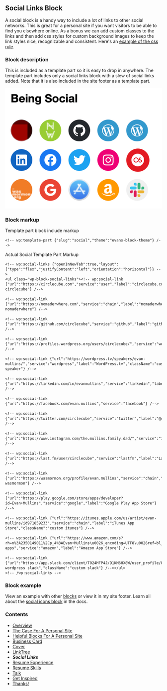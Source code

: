 ## Social Links Block
A social block is a handy way to include a lot of links to other social networks. This is great for a personal site if you want visitors to be able to find you elsewhere online. As a bonus we can add custom classes to the links and then add css styles for custom background images to keep the link styles nice, recognizable and consistent. Here's an [example of the css rule](https://github.com/circlecube/evans-block-theme/blob/main/src/_footer.scss#L40).

### Block description
This is included as a template part so it is easy to drop in anywhere. The template part includes only a social links block with a slew of social links added. Note that it is also included in the site footer as a template part.

![social links block demo](images/social-block.png)

### Block markup
Template part block include markup
```
<!-- wp:template-part {"slug":"social","theme":"evans-block-theme"} /-->
```

Actual Social Template Part Markup
```
<!-- wp:social-links {"openInNewTab":true,"layout":{"type":"flex","justifyContent":"left","orientation":"horizontal"}} -->
<ul class="wp-block-social-links"><!-- wp:social-link {"url":"https://circlecube.com","service":"user","label":"circlecube.com","className":"custom circlecube"} /-->

<!-- wp:social-link {"url":"https://nomaderwhere.com","service":"chain","label":"nomaderwhere.com","className":"custom nomaderwhere"} /-->

<!-- wp:social-link {"url":"https://github.com/circlecube","service":"github","label":"github"} /-->

<!-- wp:social-link {"url":"https://profiles.wordpress.org/users/circlecube/","service":"wordpress","label":"WordPress"} /-->

<!-- wp:social-link {"url":"https://wordpress.tv/speakers/evan-mullins/","service":"wordpress","label":"WordPress.tv","className":"customer speaker"} /-->

<!-- wp:social-link {"url":"https://linkedin.com/in/evanmullins","service":"linkedin","label":"LinkedIn"} /-->

<!-- wp:social-link {"url":"https://facebook.com/evan.mullins","service":"facebook"} /-->

<!-- wp:social-link {"url":"https://twitter.com/circlecube","service":"twitter","label":"@circlecube"} /-->

<!-- wp:social-link {"url":"https://www.instagram.com/the.mullins.family.dad/","service":"instagram","label":"nomaderwhere_dad"} /-->

<!-- wp:social-link {"url":"https://last.fm/user/circlecube","service":"lastfm","label":"Last.fm"} /-->

<!-- wp:social-link {"url":"https://wasmormon.org/profile/evan.mullins","service":"chain","label":"wasmormon.org","className":"custom wasmormon"} /-->

<!-- wp:social-link {"url":"https://play.google.com/store/apps/developer?id=Evan+Mullins","service":"google","label":"Google Play App Store"} /-->

<!-- wp:social-link {"url":"https://itunes.apple.com/us/artist/evan-mullins/id971859233","service":"chain","label":"iTunes App Store","className":"custom itunes"} /-->

<!-- wp:social-link {"url":"https://www.amazon.com/s?rh=n%3A2350149011%2Cp_4%3AEvan+Mullins\u0026_encoding=UTF8\u0026ref=bl_sr_mobile-apps","service":"amazon","label":"Amazon App Store"} /-->

<!-- wp:social-link {"url":"https://app.slack.com/client/T024MFP4J/D1KM6HX8W/user_profile/U02S4LRKA","service":"slack","label":"making wordpress slack","className":"custom slack"} /--></ul>
<!-- /wp:social-links -->
```

### Block example
View an example with other [blocks](https://evanmullins.com/blocks/#social) or view it in my site footer. Learn all about the [social icons block](https://wordpress.org/support/article/social-icons/) in the docs.

### Contents
- [Overview](overview.md)
- [The Case For A Personal Site](case-for-personal-site.md)
- [Helpful Blocks For A Personal Site](helpful-blocks.md)
 - [Business Card](business-card-block.md)
 - [Cover](cover-block.md)
 - [LinkTree](linktree-block.md)
 - ***Social Links***
 - [Resume Experience](resume-experience-job-block.md)
 - [Resume Skills](resume-skills-block.md)
 - [Talk](talk-block.md)
- [Get Inspired](insipration.md)
- [Thanks!](thanks.md)